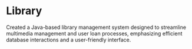 # Library
Created a Java-based library management system designed to streamline multimedia management and user loan processes, emphasizing efficient database interactions and a user-friendly interface.
